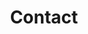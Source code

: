 ---
title: Contact
description: >-
  This is a desc
titre: Contact
slug: contact
layout: contact
image: null
noindex: true
draft: false
---